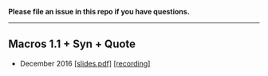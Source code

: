 **Please file an issue in this repo if you have questions.**

---

## Macros 1.1 + Syn + Quote

- December 2016
[[slides.pdf]](https://github.com/dtolnay/talks/raw/master/2016.12-macros1.1-syn-quote/slides.pdf)
[[recording]](https://air.mozilla.org/rust-meetup-december-2016-12-15/)

